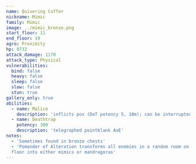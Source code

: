```yaml
---
name: Quivering Coffer
nickname: Mimic
family: Mimic
image: ../mimic_bronze.png
start_floor: 11
end_floor: 19
agro: Proximity
hp: 8732
attack_damage: 1170
attack_type: Physical
vulnerabilities:
  bind: false
  heavy: false
  sleep: false
  slow: false
  stun: true
gallery_only: true
abilities:
  - name: Malice
    description: 'inflicts pox (DoT potency 5, 10m); can be interrupted'
  - name: Deathtrap
    potency: 300
    description: 'telegraphed pointblank AoE'
notes:
  - 'Sometimes found in bronze chests'
  - 'Pomander of Alteration transforms all enemies in a random room on the next
  floor into either mimics or mandragoras'
---
```

